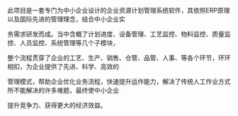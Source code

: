 此项目是一套专门为中小企业设计的企业资源计划管理系统软件，其依照ERP原理以及国际先进的管理理念，结合中小企业实

务需求研发而成。当中含概了计划进度、设备管理、工艺监控、物料监控、质量监控、人员监控、系统管理等几个子模块，

整个流程贯穿了企业的工艺、生产、销售、仓管、品管、人事、等各个环节，环环相扣，为企业提供了先进、科学、高效的

管理模式，帮助企业优化业务流程，快速提升运作能力，解决了传统人工作业方式所不能解决的许多难题，最终使中小企业

提升竞争力、获得更大的经济效益。
